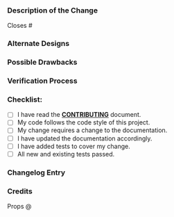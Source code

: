 <!--
### Requirements

Filling out the template is required.  Any pull request that does not include enough information to be reviewed in a timely manner may be closed at the maintainers' discretion.  All new code requires documentation and tests to ensure against regressions.
-->

### Description of the Change

<!--
We must be able to understand the design of your change from this description.  If we can't get a good idea of what the code will be doing from the description here, the pull request may be closed at the maintainers' discretion.  Also including any benefits that will be realized by the code change will be helpful.  Keep in mind that the maintainer reviewing this PR may not be familiar with or have worked with the code here recently, so please walk us through the concepts.  Please include screenshots (if appropriate).
-->

<!-- Enter any applicable Issues here. Example: -->
Closes #

### Alternate Designs

<!-- Explain what other alternates were considered and why the proposed version was selected. -->

### Possible Drawbacks

<!-- What are the possible side-effects or negative impacts of the code change? -->

### Verification Process

<!--
What process did you follow to verify that your change has the desired effects?

- How did you verify that all new functionality works as expected?
- How did you verify that all changed functionality works as expected?
- How did you verify that the change has not introduced any regressions?

Describe the actions you performed (e.g., commands you ran, text you typed, buttons you clicked) and describe the results you observed.
-->

### Checklist:

<!--- Go over all the following points, and put an `x` in all the boxes that apply. -->
<!--- If you're unsure about any of these, don't hesitate to ask. We're here to help! -->
- [ ] I have read the [**CONTRIBUTING**](/CONTRIBUTING.md) document.
- [ ] My code follows the code style of this project.
- [ ] My change requires a change to the documentation.
- [ ] I have updated the documentation accordingly.
- [ ] I have added tests to cover my change.
- [ ] All new and existing tests passed.

<!-- _NOTE: these things are not required to open a PR and can be done afterwards / while the PR is open._ -->

### Changelog Entry

<!--
Add sample CHANGELOG.md entry for this PR, noting whether this is something being Added / Changed / Deprecated / Removed / Fixed / or Security related.
Example:
> Added - New feature
> Changed - Existing functionality
> Deprecated - Soon-to-be removed feature
> Removed - Feature
> Fixed - Bug fix
> Security - Vulnerability
-->

### Credits

<!-- Please list any and all contributors on this PR and any linked issue so that they can be added to this projects CREDITS.md file. -->
Props @